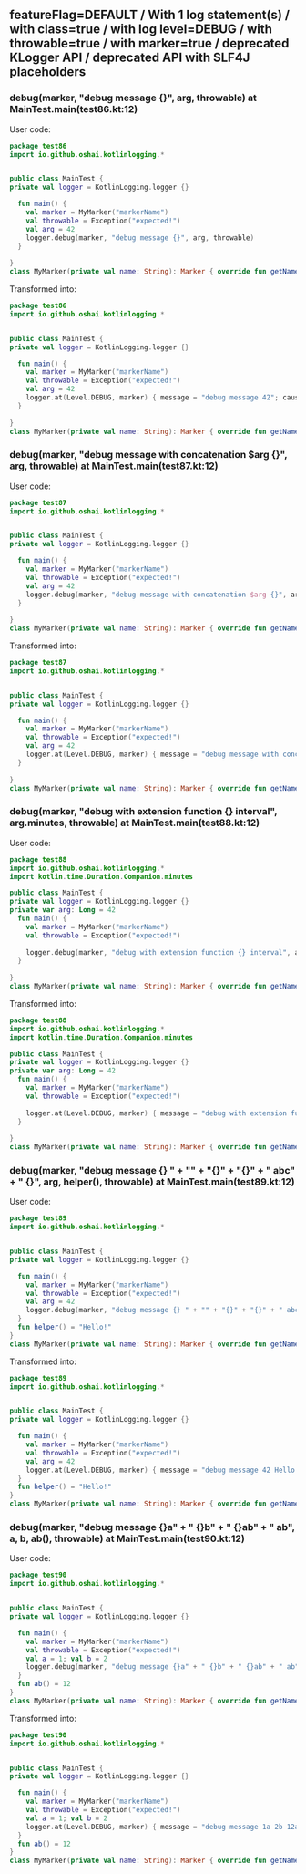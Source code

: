 ## featureFlag=DEFAULT / With 1 log statement(s) / with class=true / with log level=DEBUG / with throwable=true / with marker=true / deprecated KLogger API / deprecated API with SLF4J placeholders



###  debug(marker, "debug message {}", arg, throwable) at MainTest.main(test86.kt:12)

User code:
```kotlin
package test86
import io.github.oshai.kotlinlogging.*


public class MainTest {
private val logger = KotlinLogging.logger {}

  fun main() {
    val marker = MyMarker("markerName")
    val throwable = Exception("expected!")
    val arg = 42
    logger.debug(marker, "debug message {}", arg, throwable)
  }
  
}
class MyMarker(private val name: String): Marker { override fun getName() = name }

```
  
Transformed into:
```kotlin
package test86
import io.github.oshai.kotlinlogging.*


public class MainTest {
private val logger = KotlinLogging.logger {}

  fun main() {
    val marker = MyMarker("markerName")
    val throwable = Exception("expected!")
    val arg = 42
    logger.at(Level.DEBUG, marker) { message = "debug message 42"; cause = throwable; internalCompilerData = KLoggingEventBuilder.InternalCompilerData(messageTemplate = "\"debug message {}\"", className = "test86.MainTest", methodName = "main", fileName = "test86.kt", lineNumber = 12)
  }
  
}
class MyMarker(private val name: String): Marker { override fun getName() = name }

```

###  debug(marker, "debug message with concatenation $arg {}", arg, throwable) at MainTest.main(test87.kt:12)

User code:
```kotlin
package test87
import io.github.oshai.kotlinlogging.*


public class MainTest {
private val logger = KotlinLogging.logger {}

  fun main() {
    val marker = MyMarker("markerName")
    val throwable = Exception("expected!")
    val arg = 42
    logger.debug(marker, "debug message with concatenation $arg {}", arg, throwable)
  }
  
}
class MyMarker(private val name: String): Marker { override fun getName() = name }

```
  
Transformed into:
```kotlin
package test87
import io.github.oshai.kotlinlogging.*


public class MainTest {
private val logger = KotlinLogging.logger {}

  fun main() {
    val marker = MyMarker("markerName")
    val throwable = Exception("expected!")
    val arg = 42
    logger.at(Level.DEBUG, marker) { message = "debug message with concatenation 42 42"; cause = throwable; internalCompilerData = KLoggingEventBuilder.InternalCompilerData(messageTemplate = "\"debug message with concatenation $arg {}\"", className = "test87.MainTest", methodName = "main", fileName = "test87.kt", lineNumber = 12)
  }
  
}
class MyMarker(private val name: String): Marker { override fun getName() = name }

```

###  debug(marker, "debug with extension function {} interval", arg.minutes, throwable) at MainTest.main(test88.kt:12)

User code:
```kotlin
package test88
import io.github.oshai.kotlinlogging.*
import kotlin.time.Duration.Companion.minutes

public class MainTest {
private val logger = KotlinLogging.logger {}
private var arg: Long = 42
  fun main() {
    val marker = MyMarker("markerName")
    val throwable = Exception("expected!")
    
    logger.debug(marker, "debug with extension function {} interval", arg.minutes, throwable)
  }
  
}
class MyMarker(private val name: String): Marker { override fun getName() = name }

```
  
Transformed into:
```kotlin
package test88
import io.github.oshai.kotlinlogging.*
import kotlin.time.Duration.Companion.minutes

public class MainTest {
private val logger = KotlinLogging.logger {}
private var arg: Long = 42
  fun main() {
    val marker = MyMarker("markerName")
    val throwable = Exception("expected!")
    
    logger.at(Level.DEBUG, marker) { message = "debug with extension function 42m interval"; cause = throwable; internalCompilerData = KLoggingEventBuilder.InternalCompilerData(messageTemplate = "\"debug with extension function {} interval\"", className = "test88.MainTest", methodName = "main", fileName = "test88.kt", lineNumber = 12)
  }
  
}
class MyMarker(private val name: String): Marker { override fun getName() = name }

```

###  debug(marker, "debug message {} " + "" + "{}" + "{}" + " abc" + " {}", arg, helper(), throwable) at MainTest.main(test89.kt:12)

User code:
```kotlin
package test89
import io.github.oshai.kotlinlogging.*


public class MainTest {
private val logger = KotlinLogging.logger {}

  fun main() {
    val marker = MyMarker("markerName")
    val throwable = Exception("expected!")
    val arg = 42
    logger.debug(marker, "debug message {} " + "" + "{}" + "{}" + " abc" + " {}", arg, helper(), throwable)
  }
  fun helper() = "Hello!"
}
class MyMarker(private val name: String): Marker { override fun getName() = name }

```
  
Transformed into:
```kotlin
package test89
import io.github.oshai.kotlinlogging.*


public class MainTest {
private val logger = KotlinLogging.logger {}

  fun main() {
    val marker = MyMarker("markerName")
    val throwable = Exception("expected!")
    val arg = 42
    logger.at(Level.DEBUG, marker) { message = "debug message 42 Hello!java.lang.Exception: expected! abc {}"; internalCompilerData = KLoggingEventBuilder.InternalCompilerData(messageTemplate = "\"debug message {} \" + \"\" + \"{}\" + \"{}\" + \" abc\" + \" {}\"", className = "test89.MainTest", methodName = "main", fileName = "test89.kt", lineNumber = 12)
  }
  fun helper() = "Hello!"
}
class MyMarker(private val name: String): Marker { override fun getName() = name }

```

###  debug(marker, "debug message {}a" + " {}b" + " {}ab" + " ab", a, b, ab(), throwable) at MainTest.main(test90.kt:12)

User code:
```kotlin
package test90
import io.github.oshai.kotlinlogging.*


public class MainTest {
private val logger = KotlinLogging.logger {}

  fun main() {
    val marker = MyMarker("markerName")
    val throwable = Exception("expected!")
    val a = 1; val b = 2
    logger.debug(marker, "debug message {}a" + " {}b" + " {}ab" + " ab", a, b, ab(), throwable)
  }
  fun ab() = 12
}
class MyMarker(private val name: String): Marker { override fun getName() = name }

```
  
Transformed into:
```kotlin
package test90
import io.github.oshai.kotlinlogging.*


public class MainTest {
private val logger = KotlinLogging.logger {}

  fun main() {
    val marker = MyMarker("markerName")
    val throwable = Exception("expected!")
    val a = 1; val b = 2
    logger.at(Level.DEBUG, marker) { message = "debug message 1a 2b 12ab ab"; cause = throwable; internalCompilerData = KLoggingEventBuilder.InternalCompilerData(messageTemplate = "\"debug message {}a\" + \" {}b\" + \" {}ab\" + \" ab\"", className = "test90.MainTest", methodName = "main", fileName = "test90.kt", lineNumber = 12)
  }
  fun ab() = 12
}
class MyMarker(private val name: String): Marker { override fun getName() = name }

```
